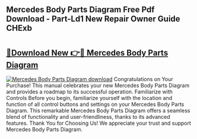 ## Mercedes Body Parts Diagram Free Pdf Download - Part-Ld1 New Repair Owner Guide CHExb

# <h2><a href="http://dfk2fb4.blite.top/?on=Mercedes+Body+Parts+Diagram">🔗Download New 👉🔴 Mercedes Body Parts Diagram</a></h2>

[![Mercedes Body Parts Diagram download](https://i.imgur.com/lujVjoI.png)](http://dfk2fb4.blite.top/?on=Mercedes+Body+Parts+Diagram)
Congratulations on Your Purchase! This manual celebrates your new Mercedes Body Parts Diagram and provides a roadmap to its successful operation. Familiarize with Controls Before you begin, familiarize yourself with the location and function of all control buttons and settings on your Mercedes Body Parts Diagram. This remarkable Mercedes Body Parts Diagram offers a seamless blend of functionality and user-friendliness, thanks to its advanced features. Thank You for Choosing Us! We appreciate your trust and support Mercedes Body Parts Diagram.
